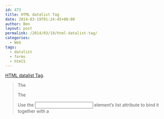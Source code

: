 ```yaml
---
id: 473
title: HTML datalist Tag
date: 2014-03-19T01:24:45+00:00
author: Ben
layout: post
permalink: /2014/03/19/html-datalist-tag/
categories:
  - Web
tags:
  - datalist
  - forms
  - html5
---
```

[HTML datalist Tag](http://www.w3schools.com/tags/tag_datalist.asp).

> The <datalist> tag specifies a list of pre-defined options for an <input> element.
> 
> The <datalist> tag is used to provide an &#8220;autocomplete&#8221; feature on <input> elements. Users will see a drop-down list of pre-defined options as they input data.
> 
> Use the <input> element&#8217;s list attribute to bind it together with a <datalist> element.